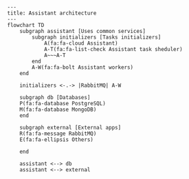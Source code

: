<link
  href="https://cdnjs.cloudflare.com/ajax/libs/font-awesome/6.5.1/css/all.min.css"
  rel="stylesheet"
/>

```mermaid
---
title: Assistant architecture
---
flowchart TD
    subgraph assistant [Uses common services]
        subgraph initializers [Tasks initializers]
            A(fa:fa-cloud Assistant)
            A-T(fa:fa-list-check Assistant task sheduler)
            A~~~A-T
        end
        A-W(fa:fa-bolt Assistant workers)
    end

    initializers <-.-> |RabbitMQ| A-W

    subgraph db [Databases]
    P(fa:fa-database PostgreSQL)
    M(fa:fa-database MongoDB)
    end

    subgraph external [External apps]
    R(fa:fa-message RabbitMQ)
    E(fa:fa-ellipsis Others)

    end

    assistant <--> db
    assistant <--> external
```
